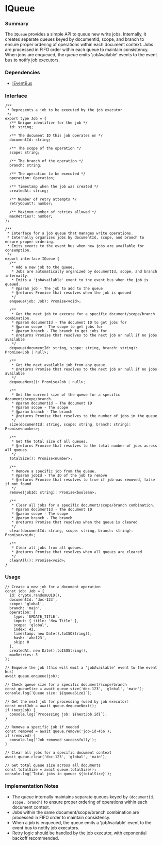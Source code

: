 # IQueue

### Summary

The `IQueue` provides a simple API to queue new write jobs. Internally, it creates separate queues keyed by documentId, scope, and branch to ensure proper ordering of operations within each document context. Jobs are processed in FIFO order within each queue to maintain consistency. When jobs are enqueued, the queue emits 'jobAvailable' events to the event bus to notify job executors.

### Dependencies

- [IEventBus](../Events/index.md)

### Interface

```tsx
/**
 * Represents a job to be executed by the job executor
 */
export type Job = {
  /** Unique identifier for the job */
  id: string;
  
  /** The document ID this job operates on */
  documentId: string;
  
  /** The scope of the operation */
  scope: string;
  
  /** The branch of the operation */
  branch: string;
  
  /** The operation to be executed */
  operation: Operation;
  
  /** Timestamp when the job was created */
  createdAt: string;
  
  /** Number of retry attempts */
  retryCount?: number;
  
  /** Maximum number of retries allowed */
  maxRetries?: number;
};

/**
 * Interface for a job queue that manages write operations.
 * Internally organizes jobs by documentId, scope, and branch to ensure proper ordering.
 * Emits events to the event bus when new jobs are available for consumption.
 */
export interface IQueue {
  /**
   * Add a new job to the queue.
   * Jobs are automatically organized by documentId, scope, and branch internally.
   * Emits a 'jobAvailable' event to the event bus when the job is queued.
   * @param job - The job to add to the queue
   * @returns Promise that resolves when the job is queued
   */
  enqueue(job: Job): Promise<void>;
  
  /**
   * Get the next job to execute for a specific document/scope/branch combination.
   * @param documentId - The document ID to get jobs for
   * @param scope - The scope to get jobs for  
   * @param branch - The branch to get jobs for
   * @returns Promise that resolves to the next job or null if no jobs available
   */
  dequeue(documentId: string, scope: string, branch: string): Promise<Job | null>;
  
  /**
   * Get the next available job from any queue.
   * @returns Promise that resolves to the next job or null if no jobs available
   */
  dequeueNext(): Promise<Job | null>;
  
  /**
   * Get the current size of the queue for a specific document/scope/branch.
   * @param documentId - The document ID
   * @param scope - The scope
   * @param branch - The branch
   * @returns Promise that resolves to the number of jobs in the queue
   */
  size(documentId: string, scope: string, branch: string): Promise<number>;
  
  /**
   * Get the total size of all queues.
   * @returns Promise that resolves to the total number of jobs across all queues
   */
  totalSize(): Promise<number>;
  
  /**
   * Remove a specific job from the queue.
   * @param jobId - The ID of the job to remove
   * @returns Promise that resolves to true if job was removed, false if not found
   */
  remove(jobId: string): Promise<boolean>;
  
  /**
   * Clear all jobs for a specific document/scope/branch combination.
   * @param documentId - The document ID
   * @param scope - The scope
   * @param branch - The branch
   * @returns Promise that resolves when the queue is cleared
   */
  clear(documentId: string, scope: string, branch: string): Promise<void>;
  
  /**
   * Clear all jobs from all queues.
   * @returns Promise that resolves when all queues are cleared
   */
  clearAll(): Promise<void>;
}
```

### Usage

```tsx
// Create a new job for a document operation
const job: Job = {
  id: crypto.randomUUID(),
  documentId: 'doc-123',
  scope: 'global',
  branch: 'main',
  operation: {
    type: 'UPDATE_TITLE',
    input: { title: 'New Title' },
    scope: 'global',
    index: 42,
    timestamp: new Date().toISOString(),
    hash: 'abc123',
    skip: 0
  },
  createdAt: new Date().toISOString(),
  maxRetries: 3
};

// Enqueue the job (this will emit a 'jobAvailable' event to the event bus)
await queue.enqueue(job);

// Check queue size for a specific document/scope/branch
const queueSize = await queue.size('doc-123', 'global', 'main');
console.log(`Queue size: ${queueSize}`);

// Get the next job for processing (used by job executor)
const nextJob = await queue.dequeueNext();
if (nextJob) {
  console.log(`Processing job: ${nextJob.id}`);
}

// Remove a specific job if needed
const removed = await queue.remove('job-id-456');
if (removed) {
  console.log('Job removed successfully');
}

// Clear all jobs for a specific document context
await queue.clear('doc-123', 'global', 'main');

// Get total queue size across all documents
const totalSize = await queue.totalSize();
console.log(`Total jobs in queue: ${totalSize}`);
```

### Implementation Notes

- The queue internally maintains separate queues keyed by `(documentId, scope, branch)` to ensure proper ordering of operations within each document context.
- Jobs within the same document/scope/branch combination are processed in FIFO order to maintain consistency.
- When a job is enqueued, the queue emits a 'jobAvailable' event to the event bus to notify job executors.
- Retry logic should be handled by the job executor, with exponential backoff recommended.
